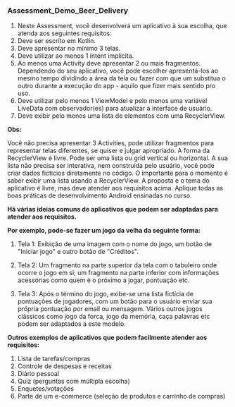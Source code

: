 ### Assessment_Demo_Beer_Delivery

1. Neste Assessment, você desenvolverá um aplicativo à sua escolha, que atenda aos seguintes requisitos:
  1. Deve ser escrito em Kotlin.
  2. Deve apresentar no mínimo 3 telas.
  3. Deve utilizar ao menos 1 intent implícita.
  4. Ao menos uma Activity deve apresentar 2 ou mais fragmentos.
  Dependendo do seu aplicativo, você pode escolher apresentá-los ao mesmo tempo dividindo a área da tela ou fazer com que um substitua
  o outro durante a execução do app - aquilo que fizer mais sentido pro uso.
  5. Deve utilizar pelo menos 1 ViewModel e pelo menos uma variável LiveData com observador(es) para atualizar a interface de usuário.
  6. Deve exibir pelo menos uma lista de elementos com uma RecyclerView.

**Obs:**

Você não precisa apresentar 3 Activities, pode utilizar fragmentos para representar telas diferentes, se quiser e julgar apropriado.
A forma da RecyclerView é livre. Pode ser uma lista ou grid vertical ou horizontal. 
A sua lista não precisa ser interativa, nem construída pelo usuário, você pode criar dados fictícios diretamente no código.
O importante para o momento é saber exibir uma lista usando a RecyclerView.
A proposta e o tema do aplicativo é livre, mas deve atender aos requisitos acima. 
Aplique todas as boas práticas de desenvolvimento Android ensinadas no curso.

**Há várias ideias comuns de aplicativos que podem ser adaptadas para atender aos requisitos.** 

__Por exemplo, pode-se fazer um jogo da velha da seguinte forma:__

1. Tela 1: Exibição de uma imagem com o nome do jogo, um botão de "Iniciar jogo" e outro botão de "Créditos".

2. Tela 2: Um fragmento na parte superior da tela com o tabuleiro onde ocorre o jogo em si; 
um fragmento na parte inferior com informações acessórias como quem é o próximo a jogar, pontuação etc.

3. Tela 3: Após o término do jogo, exibe-se uma lista fictícia de pontuações de jogadores, 
com um botão para o usuário enviar sua própria pontuação por email ou mensagem.
Vários outros jogos clássicos como jogo da forca, jogo da memória, caça palavras etc podem ser adaptados a este modelo. 

**Outros exemplos de aplicativos que podem facilmente atender aos requisitos:**

1. Lista de tarefas/compras
2. Controle de despesas e receitas
3. Diário pessoal
4. Quiz (perguntas com múltipla escolha)
5. Enquetes/votações
6. Parte de um e-commerce (seleção de produtos e carrinho de compras)

